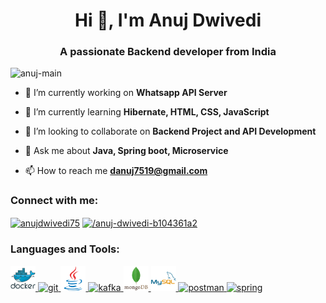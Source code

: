 <h1 align="center">Hi 👋, I'm Anuj Dwivedi</h1>
<h3 align="center">A passionate Backend developer from India</h3>

<p align="left"> <img src="https://komarev.com/ghpvc/?username=anuj-main&label=Profile%20views&color=0e75b6&style=flat" alt="anuj-main" /> </p>

- 🔭 I’m currently working on **Whatsapp API Server**

- 🌱 I’m currently learning **Hibernate, HTML, CSS, JavaScript**

- 👯 I’m looking to collaborate on **Backend Project and API Development**

- 💬 Ask me about **Java, Spring boot, Microservice**

- 📫 How to reach me **danuj7519@gmail.com**

<h3 align="left">Connect with me:</h3>
<p align="left">
<a href="https://twitter.com/anujdwivedi75" target="blank"><img align="center" src="https://raw.githubusercontent.com/rahuldkjain/github-profile-readme-generator/master/src/images/icons/Social/twitter.svg" alt="anujdwivedi75" height="30" width="40" /></a>
<a href="https://linkedin.com/in/www.linkedin.com/in/anuj-dwivedi-b104361a2" target="blank"><img align="center" src="https://raw.githubusercontent.com/rahuldkjain/github-profile-readme-generator/master/src/images/icons/Social/linked-in-alt.svg" alt="/anuj-dwivedi-b104361a2" height="30" width="40" /></a>
</p>

<h3 align="left">Languages and Tools:</h3>
<p align="left"> <a href="https://www.docker.com/" target="_blank" rel="noreferrer"> <img src="https://raw.githubusercontent.com/devicons/devicon/master/icons/docker/docker-original-wordmark.svg" alt="docker" width="40" height="40"/> </a> <a href="https://git-scm.com/" target="_blank" rel="noreferrer"> <img src="https://www.vectorlogo.zone/logos/git-scm/git-scm-icon.svg" alt="git" width="40" height="40"/> </a> <a href="https://www.java.com" target="_blank" rel="noreferrer"> <img src="https://raw.githubusercontent.com/devicons/devicon/master/icons/java/java-original.svg" alt="java" width="40" height="40"/> </a> <a href="https://kafka.apache.org/" target="_blank" rel="noreferrer"> <img src="https://www.vectorlogo.zone/logos/apache_kafka/apache_kafka-icon.svg" alt="kafka" width="40" height="40"/> </a> <a href="https://www.mongodb.com/" target="_blank" rel="noreferrer"> <img src="https://raw.githubusercontent.com/devicons/devicon/master/icons/mongodb/mongodb-original-wordmark.svg" alt="mongodb" width="40" height="40"/> </a> <a href="https://www.mysql.com/" target="_blank" rel="noreferrer"> <img src="https://raw.githubusercontent.com/devicons/devicon/master/icons/mysql/mysql-original-wordmark.svg" alt="mysql" width="40" height="40"/> </a> <a href="https://postman.com" target="_blank" rel="noreferrer"> <img src="https://www.vectorlogo.zone/logos/getpostman/getpostman-icon.svg" alt="postman" width="40" height="40"/> </a> <a href="https://spring.io/" target="_blank" rel="noreferrer"> <img src="https://www.vectorlogo.zone/logos/springio/springio-icon.svg" alt="spring" width="40" height="40"/> </a> </p>
